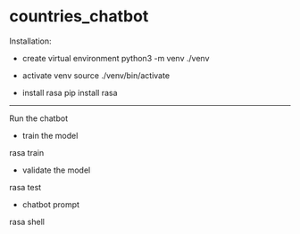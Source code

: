 # countries_chatbot

Installation:

- create virtual environment
python3 -m venv ./venv

- activate venv
source ./venv/bin/activate

- install rasa
pip install rasa

-----------------------------------------------------------------

Run the chatbot

- train the model

 rasa train

- validate the model

 rasa test

- chatbot prompt

 rasa shell


